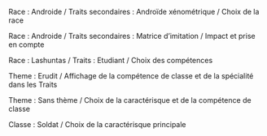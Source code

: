 Race : Androide / Traits secondaires : Androïde xénométrique / Choix de la race

Race : Androide / Traits secondaires : Matrice d’imitation / Impact et prise en compte

Race : Lashuntas / Traits : Etudiant / Choix des compétences

Theme : Erudit / Affichage de la compétence de classe et de la spécialité dans les Traits

Theme : Sans thème / Choix de la caractérisque et de la compétence de classe

Classe : Soldat / Choix de la caractérisque principale
